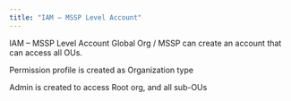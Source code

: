 ```yaml
---
title: "IAM – MSSP Level Account"
---
```


IAM – MSSP Level Account Global Org / MSSP can create an account that can access all OUs.

Permission profile is created as Organization type

Admin is created to access Root org, and all sub-OUs

